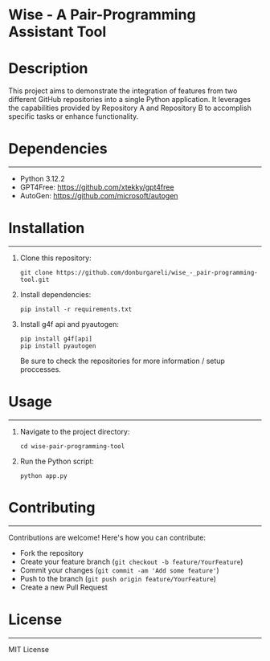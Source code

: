 # Wise - A Pair-Programming Assistant Tool

# Description

This project aims to demonstrate the integration of features from two different GitHub repositories into a single Python application. It leverages the capabilities provided by Repository A and Repository B to accomplish specific tasks or enhance functionality.

# Dependencies
------------
- Python 3.12.2
- GPT4Free: https://github.com/xtekky/gpt4free
- AutoGen: https://github.com/microsoft/autogen
  
# Installation
------------
1. Clone this repository:
   ```
   git clone https://github.com/donburgareli/wise_-_pair-programming-tool.git
   ```

2. Install dependencies:
   ```
   pip install -r requirements.txt
   ```

3. Install g4f api and pyautogen:
   ```
   pip install g4f[api]
   pip install pyautogen
   ```
   Be sure to check the repositories for more information / setup proccesses.
   
# Usage
-----
1. Navigate to the project directory:
   ```
   cd wise-pair-programming-tool
   ```

2. Run the Python script:
   ```
   python app.py
   ```

# Contributing
------------
Contributions are welcome! Here's how you can contribute:
- Fork the repository
- Create your feature branch (`git checkout -b feature/YourFeature`)
- Commit your changes (`git commit -am 'Add some feature'`)
- Push to the branch (`git push origin feature/YourFeature`)
- Create a new Pull Request

# License
-------
MIT License
